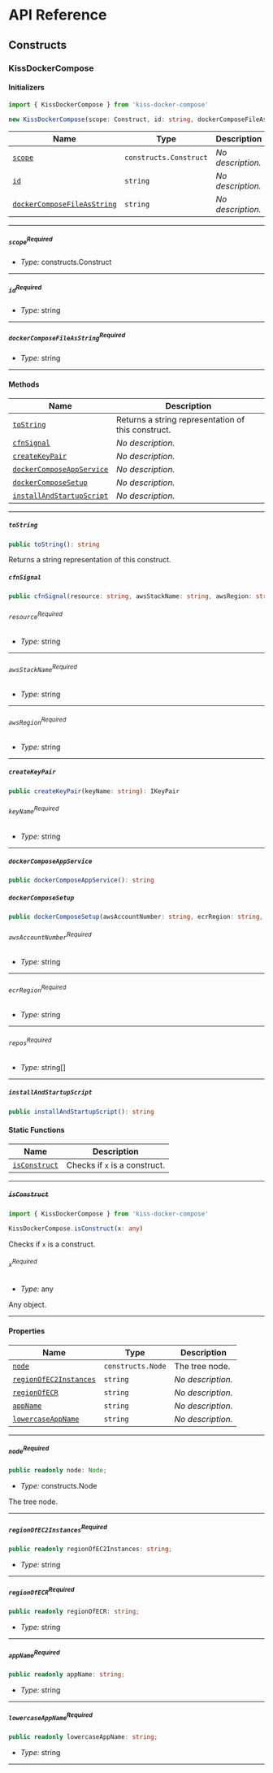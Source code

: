 # API Reference <a name="API Reference" id="api-reference"></a>

## Constructs <a name="Constructs" id="Constructs"></a>

### KissDockerCompose <a name="KissDockerCompose" id="kiss-docker-compose.KissDockerCompose"></a>

#### Initializers <a name="Initializers" id="kiss-docker-compose.KissDockerCompose.Initializer"></a>

```typescript
import { KissDockerCompose } from 'kiss-docker-compose'

new KissDockerCompose(scope: Construct, id: string, dockerComposeFileAsString: string)
```

| **Name** | **Type** | **Description** |
| --- | --- | --- |
| <code><a href="#kiss-docker-compose.KissDockerCompose.Initializer.parameter.scope">scope</a></code> | <code>constructs.Construct</code> | *No description.* |
| <code><a href="#kiss-docker-compose.KissDockerCompose.Initializer.parameter.id">id</a></code> | <code>string</code> | *No description.* |
| <code><a href="#kiss-docker-compose.KissDockerCompose.Initializer.parameter.dockerComposeFileAsString">dockerComposeFileAsString</a></code> | <code>string</code> | *No description.* |

---

##### `scope`<sup>Required</sup> <a name="scope" id="kiss-docker-compose.KissDockerCompose.Initializer.parameter.scope"></a>

- *Type:* constructs.Construct

---

##### `id`<sup>Required</sup> <a name="id" id="kiss-docker-compose.KissDockerCompose.Initializer.parameter.id"></a>

- *Type:* string

---

##### `dockerComposeFileAsString`<sup>Required</sup> <a name="dockerComposeFileAsString" id="kiss-docker-compose.KissDockerCompose.Initializer.parameter.dockerComposeFileAsString"></a>

- *Type:* string

---

#### Methods <a name="Methods" id="Methods"></a>

| **Name** | **Description** |
| --- | --- |
| <code><a href="#kiss-docker-compose.KissDockerCompose.toString">toString</a></code> | Returns a string representation of this construct. |
| <code><a href="#kiss-docker-compose.KissDockerCompose.cfnSignal">cfnSignal</a></code> | *No description.* |
| <code><a href="#kiss-docker-compose.KissDockerCompose.createKeyPair">createKeyPair</a></code> | *No description.* |
| <code><a href="#kiss-docker-compose.KissDockerCompose.dockerComposeAppService">dockerComposeAppService</a></code> | *No description.* |
| <code><a href="#kiss-docker-compose.KissDockerCompose.dockerComposeSetup">dockerComposeSetup</a></code> | *No description.* |
| <code><a href="#kiss-docker-compose.KissDockerCompose.installAndStartupScript">installAndStartupScript</a></code> | *No description.* |

---

##### `toString` <a name="toString" id="kiss-docker-compose.KissDockerCompose.toString"></a>

```typescript
public toString(): string
```

Returns a string representation of this construct.

##### `cfnSignal` <a name="cfnSignal" id="kiss-docker-compose.KissDockerCompose.cfnSignal"></a>

```typescript
public cfnSignal(resource: string, awsStackName: string, awsRegion: string): string
```

###### `resource`<sup>Required</sup> <a name="resource" id="kiss-docker-compose.KissDockerCompose.cfnSignal.parameter.resource"></a>

- *Type:* string

---

###### `awsStackName`<sup>Required</sup> <a name="awsStackName" id="kiss-docker-compose.KissDockerCompose.cfnSignal.parameter.awsStackName"></a>

- *Type:* string

---

###### `awsRegion`<sup>Required</sup> <a name="awsRegion" id="kiss-docker-compose.KissDockerCompose.cfnSignal.parameter.awsRegion"></a>

- *Type:* string

---

##### `createKeyPair` <a name="createKeyPair" id="kiss-docker-compose.KissDockerCompose.createKeyPair"></a>

```typescript
public createKeyPair(keyName: string): IKeyPair
```

###### `keyName`<sup>Required</sup> <a name="keyName" id="kiss-docker-compose.KissDockerCompose.createKeyPair.parameter.keyName"></a>

- *Type:* string

---

##### `dockerComposeAppService` <a name="dockerComposeAppService" id="kiss-docker-compose.KissDockerCompose.dockerComposeAppService"></a>

```typescript
public dockerComposeAppService(): string
```

##### `dockerComposeSetup` <a name="dockerComposeSetup" id="kiss-docker-compose.KissDockerCompose.dockerComposeSetup"></a>

```typescript
public dockerComposeSetup(awsAccountNumber: string, ecrRegion: string, repos: string[]): string
```

###### `awsAccountNumber`<sup>Required</sup> <a name="awsAccountNumber" id="kiss-docker-compose.KissDockerCompose.dockerComposeSetup.parameter.awsAccountNumber"></a>

- *Type:* string

---

###### `ecrRegion`<sup>Required</sup> <a name="ecrRegion" id="kiss-docker-compose.KissDockerCompose.dockerComposeSetup.parameter.ecrRegion"></a>

- *Type:* string

---

###### `repos`<sup>Required</sup> <a name="repos" id="kiss-docker-compose.KissDockerCompose.dockerComposeSetup.parameter.repos"></a>

- *Type:* string[]

---

##### `installAndStartupScript` <a name="installAndStartupScript" id="kiss-docker-compose.KissDockerCompose.installAndStartupScript"></a>

```typescript
public installAndStartupScript(): string
```

#### Static Functions <a name="Static Functions" id="Static Functions"></a>

| **Name** | **Description** |
| --- | --- |
| <code><a href="#kiss-docker-compose.KissDockerCompose.isConstruct">isConstruct</a></code> | Checks if `x` is a construct. |

---

##### ~~`isConstruct`~~ <a name="isConstruct" id="kiss-docker-compose.KissDockerCompose.isConstruct"></a>

```typescript
import { KissDockerCompose } from 'kiss-docker-compose'

KissDockerCompose.isConstruct(x: any)
```

Checks if `x` is a construct.

###### `x`<sup>Required</sup> <a name="x" id="kiss-docker-compose.KissDockerCompose.isConstruct.parameter.x"></a>

- *Type:* any

Any object.

---

#### Properties <a name="Properties" id="Properties"></a>

| **Name** | **Type** | **Description** |
| --- | --- | --- |
| <code><a href="#kiss-docker-compose.KissDockerCompose.property.node">node</a></code> | <code>constructs.Node</code> | The tree node. |
| <code><a href="#kiss-docker-compose.KissDockerCompose.property.regionOfEC2Instances">regionOfEC2Instances</a></code> | <code>string</code> | *No description.* |
| <code><a href="#kiss-docker-compose.KissDockerCompose.property.regionOfECR">regionOfECR</a></code> | <code>string</code> | *No description.* |
| <code><a href="#kiss-docker-compose.KissDockerCompose.property.appName">appName</a></code> | <code>string</code> | *No description.* |
| <code><a href="#kiss-docker-compose.KissDockerCompose.property.lowercaseAppName">lowercaseAppName</a></code> | <code>string</code> | *No description.* |

---

##### `node`<sup>Required</sup> <a name="node" id="kiss-docker-compose.KissDockerCompose.property.node"></a>

```typescript
public readonly node: Node;
```

- *Type:* constructs.Node

The tree node.

---

##### `regionOfEC2Instances`<sup>Required</sup> <a name="regionOfEC2Instances" id="kiss-docker-compose.KissDockerCompose.property.regionOfEC2Instances"></a>

```typescript
public readonly regionOfEC2Instances: string;
```

- *Type:* string

---

##### `regionOfECR`<sup>Required</sup> <a name="regionOfECR" id="kiss-docker-compose.KissDockerCompose.property.regionOfECR"></a>

```typescript
public readonly regionOfECR: string;
```

- *Type:* string

---

##### `appName`<sup>Required</sup> <a name="appName" id="kiss-docker-compose.KissDockerCompose.property.appName"></a>

```typescript
public readonly appName: string;
```

- *Type:* string

---

##### `lowercaseAppName`<sup>Required</sup> <a name="lowercaseAppName" id="kiss-docker-compose.KissDockerCompose.property.lowercaseAppName"></a>

```typescript
public readonly lowercaseAppName: string;
```

- *Type:* string

---






